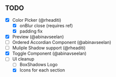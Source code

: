 ## TODO

- [x] Color Picker (@rheaditi)
  - [x] onBlur close (requires ref)
  - [x] padding fix
- [x] Preview (@abinavseelan)
- [ ] Ordered Accordian Component (@abinavseelan)
- [ ] Muliple Shadow support (@rheaditi)
- [x] Toggle Component (@abinavseelan)
- [ ] UI cleanup
  - [ ] BoxShadows Logo
  - [x] Icons for each section

